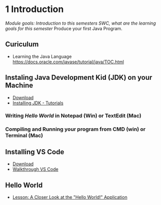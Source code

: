 # 1 Introduction

_Module goals: Introduction to this semesters SWC, what are the learning goals for this semester_
Produce your first Java Program.

## Curiculum
* Learning the Java Language https://docs.oracle.com/javase/tutorial/java/TOC.html 

## Instaling Java Development Kid (JDK) on your Machine

* [Download](http://www.oracle.com/technetwork/java/javase/downloads/jdk8-downloads-2133151.html)
* [Installing JDK - Tutorials](literature/installation.md)

### Writing _Hello World_ in Notepad (Win) or TextEdit (Mac)

### Compiling and Running your program from CMD (win) or Terminal (Mac)

## Installing VS Code
* [Download](https://code.visualstudio.com/download)
* [Walkthrough VS Code](https://code.visualstudio.com/docs/introvideos/basics)

## Hello World
* [Lesson: A Closer Look at the "Hello World!" Application](https://docs.oracle.com/javase/tutorial/getStarted/application/index.html)




